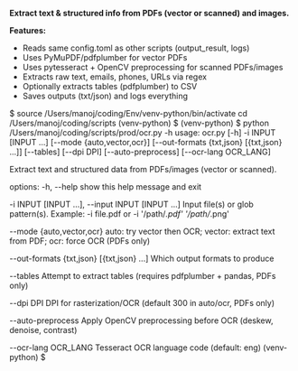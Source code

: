 **Extract text & structured info from PDFs (vector or scanned) and images.**

**Features:**

- Reads same config.toml as other scripts (output_result, logs)
 - Uses PyMuPDF/pdfplumber for vector PDFs
 - Uses pytesseract + OpenCV preprocessing for scanned PDFs/images
 - Extracts raw text, emails, phones, URLs via regex
 - Optionally extracts tables (pdfplumber) to CSV
 - Saves outputs (txt/json) and logs everything


$ source /Users/manoj/coding/Env/venv-python/bin/activate
cd /Users/manoj/coding/scripts
(venv-python) $
(venv-python) $ python /Users/manoj/coding/scripts/prod/ocr.py -h
usage: ocr.py [-h] -i INPUT [INPUT ...] [--mode {auto,vector,ocr}]
              [--out-formats {txt,json} [{txt,json} ...]] [--tables] [--dpi DPI] [--auto-preprocess]
              [--ocr-lang OCR_LANG]

Extract text and structured data from PDFs/images (vector or scanned).

options:
  -h, --help            show this help message and exit
  
  -i INPUT [INPUT ...], --input INPUT [INPUT ...]
                        Input file(s) or glob pattern(s). Example: -i file.pdf or -i '/path/*.pdf'
                        '/path/*.png'
  
  --mode {auto,vector,ocr}
                        auto: try vector then OCR; vector: extract text from PDF; ocr: force OCR
                        (PDFs only)
 
  --out-formats {txt,json} [{txt,json} ...]
                        Which output formats to produce
 
  --tables              Attempt to extract tables (requires pdfplumber + pandas, PDFs only)
 
  --dpi DPI             DPI for rasterization/OCR (default 300 in auto/ocr, PDFs only)
 
  --auto-preprocess     Apply OpenCV preprocessing before OCR (deskew, denoise, contrast)
 
  --ocr-lang OCR_LANG   Tesseract OCR language code (default: eng)
(venv-python) $
